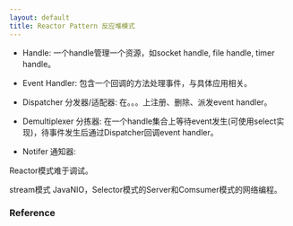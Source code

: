 ```yaml
---
layout: default
title: Reactor Pattern 反应堆模式
---
```


- Handle: 一个handle管理一个资源，如socket handle, file handle, timer handle。
- Event Handler: 包含一个回调的方法处理事件，与具体应用相关。
- Dispatcher 分发器/适配器: 在。。。上注册、删除、派发event handler。
- Demultiplexer 分拣器: 在一个handle集合上等待event发生(可使用select实现)，待事件发生后通过Dispatcher回调event handler。



- Notifer 通知器: 




Reactor模式难于调试。

stream模式
JavaNIO，Selector模式的Server和Comsumer模式的网络编程。

### Reference

[^WIKI]: http://en.wikipedia.org/wiki/Reactor_pattern

